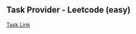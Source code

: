 ## Task Provider - Leetcode (easy)

[Task Link](https://leetcode.com/problems/count-largest-group/description/?envType=daily-question&envId=2025-04-23)